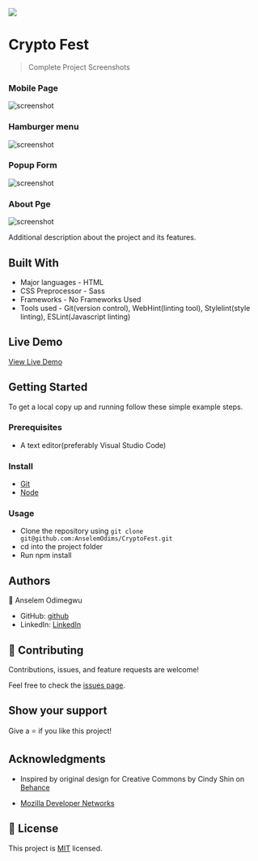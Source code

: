 ![](https://img.shields.io/badge/Microverse-blueviolet)

# Crypto Fest

>Complete Project Screenshots

### Mobile Page
![screenshot](assets/images/screenshots/small.png)

### Hamburger menu
![screenshot](assets/images/screenshots/hamburger.png)

### Popup Form
![screenshot](assets/images/screenshots/form.png)

### About Pge
![screenshot](assets/images/screenshots/about.png)

Additional description about the project and its features.

## Built With

- Major languages - HTML
- CSS  Preprocessor - Sass
- Frameworks - No Frameworks Used
- Tools used - Git(version control), WebHint(linting tool), Stylelint(style linting), ESLint(Javascript linting)

## Live Demo

[View Live Demo](https://anselemodims.github.io/CryptoFest/)

## Getting Started

To get a local copy up and running follow these simple example steps.

### Prerequisites
 - A text editor(preferably Visual Studio Code)
### Install
  -  [Git](https://git-scm.com/downloads)
  -  [Node](https://nodejs.org/en/download/)
### Usage
  - Clone the repository using  ```git clone git@github.com:AnselemOdims/CryptoFest.git```
  -  cd into the project folder
  -  Run npm install

## Authors

👤 Anselem Odimegwu

- GitHub: [github](https://github.com/AnselemOdims)
- LinkedIn: [LinkedIn](https://www.linkedin.com/in/anselem-odimegwu-65a679104/)

## 🤝 Contributing

Contributions, issues, and feature requests are welcome!

Feel free to check the [issues page](../../issues/).

## Show your support

Give a ⭐️ if you like this project!

## Acknowledgments
- Inspired by original design for Creative Commons by Cindy Shin on [Behance](https://www.behance.net/gallery/29845175/CC-Global-Summit-2015)

- [Mozilla Developer Networks](https://developer.mozilla.org/en-US/)
## 📝 License

This project is [MIT](./MIT.md) licensed.